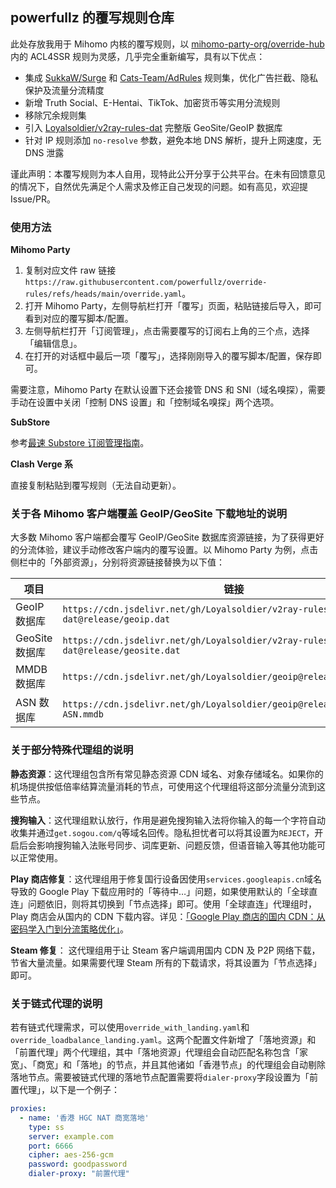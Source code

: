 ## powerfullz 的覆写规则仓库

此处存放我用于 Mihomo 内核的覆写规则，以 [mihomo-party-org/override-hub](https://github.com/mihomo-party-org/override-hub) 内的 ACL4SSR 规则为灵感，几乎完全重新编写，具有以下优点：

- 集成 [SukkaW/Surge](https://github.com/SukkaW/Surge) 和 [Cats-Team/AdRules](https://github.com/Cats-Team/AdRules) 规则集，优化广告拦截、隐私保护及流量分流精度
- 新增 Truth Social、E-Hentai、TikTok、加密货币等实用分流规则
- 移除冗余规则集
- 引入 [Loyalsoldier/v2ray-rules-dat](https://github.com/Loyalsoldier/v2ray-rules-dat) 完整版 GeoSite/GeoIP 数据库
- 针对 IP 规则添加 `no-resolve` 参数，避免本地 DNS 解析，提升上网速度，无 DNS 泄露

谨此声明：本覆写规则为本人自用，现特此公开分享于公共平台。在未有回馈意见的情况下，自然优先满足个人需求及修正自己发现的问题。如有高见，欢迎提 Issue/PR。

### 使用方法

**Mihomo Party**

1. 复制对应文件 raw 链接 `https://raw.githubusercontent.com/powerfullz/override-rules/refs/heads/main/override.yaml`。
2. 打开 Mihomo Party，左侧导航栏打开「覆写」页面，粘贴链接后导入，即可看到对应的覆写脚本/配置。
3. 左侧导航栏打开「订阅管理」，点击需要覆写的订阅右上角的三个点，选择「编辑信息」。
4. 在打开的对话框中最后一项「覆写」，选择刚刚导入的覆写脚本/配置，保存即可。

需要注意，Mihomo Party 在默认设置下还会接管 DNS 和 SNI（域名嗅探），需要手动在设置中关闭「控制 DNS 设置」和「控制域名嗅探」两个选项。

**SubStore**

参考[最速 Substore 订阅管理指南](https://blog.l3zc.com/2025/03/clash-subscription-convert/)。

**Clash Verge 系**

直接复制粘贴到覆写规则（无法自动更新）。

### 关于各 Mihomo 客户端覆盖 GeoIP/GeoSite 下载地址的说明

大多数 Mihomo 客户端都会覆写 GeoIP/GeoSite 数据库资源链接，为了获得更好的分流体验，建议手动修改客户端内的覆写设置。以 Mihomo Party 为例，点击侧栏中的「外部资源」，分别将资源链接替换为以下值：

| 项目           | 链接                                                                           |
| -------------- | ------------------------------------------------------------------------------ |
| GeoIP 数据库   | `https://cdn.jsdelivr.net/gh/Loyalsoldier/v2ray-rules-dat@release/geoip.dat`   |
| GeoSite 数据库 | `https://cdn.jsdelivr.net/gh/Loyalsoldier/v2ray-rules-dat@release/geosite.dat` |
| MMDB 数据库    | `https://cdn.jsdelivr.net/gh/Loyalsoldier/geoip@release/Country.mmdb`          |
| ASN 数据库     | `https://cdn.jsdelivr.net/gh/Loyalsoldier/geoip@release/GeoLite2-ASN.mmdb`     |

### 关于部分特殊代理组的说明

**静态资源**：这代理组包含所有常见静态资源 CDN 域名、对象存储域名。如果你的机场提供按低倍率结算流量消耗的节点，可使用这个代理组将这部分流量分流到这些节点。

**搜狗输入**：这代理组默认放行，作用是避免搜狗输入法将你输入的每一个字符自动收集并通过`get.sogou.com/q`等域名回传。隐私担忧者可以将其设置为`REJECT`，开启后会影响搜狗输入法账号同步、词库更新、问题反馈，但语音输入等其他功能可以正常使用。

**Play 商店修复**：这代理组用于修复国行设备因使用`services.googleapis.cn`域名导致的 Google Play 下载应用时的「等待中…」问题，如果使用默认的「全球直连」问题依旧，则将其切换到「节点选择」即可。使用「全球直连」代理组时，Play 商店会从国内的 CDN 下载内容。详见：[「Google Play 商店的国内 CDN：从密码学入门到分流策略优化」](https://blog.l3zc.com/2025/03/chinese-cdn-used-by-playstore/)。

**Steam 修复**： 这代理组用于让 Steam 客户端调用国内 CDN 及 P2P 网络下载，节省大量流量。如果需要代理 Steam 所有的下载请求，将其设置为「节点选择」即可。

### 关于链式代理的说明

若有链式代理需求，可以使用`override_with_landing.yaml`和`override_loadbalance_landing.yaml`。这两个配置文件新增了「落地资源」和「前置代理」两个代理组，其中「落地资源」代理组会自动匹配名称包含「家宽」、「商宽」和「落地」的节点，并且其他诸如「香港节点」的代理组会自动剔除落地节点。需要被链式代理的落地节点配置需要将`dialer-proxy`字段设置为「前置代理」，以下是一个例子：

```yaml
proxies:
  - name: '香港 HGC NAT 商宽落地'
    type: ss
    server: example.com
    port: 6666
    cipher: aes-256-gcm
    password: goodpassword
    dialer-proxy: "前置代理"
```
